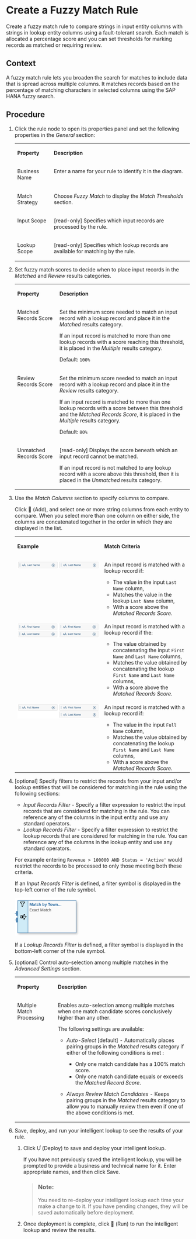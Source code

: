 <!-- loiob063518d7a684051b66cc6d9681c8753 -->

<link rel="stylesheet" type="text/css" href="css/sap-icons.css"/>

# Create a Fuzzy Match Rule

Create a fuzzy match rule to compare strings in input entity columns with strings in lookup entity columns using a fault-tolerant search. Each match is allocated a percentage score and you can set thresholds for marking records as matched or requiring review.



## Context

A fuzzy match rule lets you broaden the search for matches to include data that is spread across multiple columns. It matches records based on the percentage of matching characters in selected columns using the SAP HANA fuzzy search.



## Procedure

1.  Click the rule node to open its properties panel and set the following properties in the *General* section:


    <table>
    <tr>
    <th valign="top">

    Property
    
    </th>
    <th valign="top">

    Description
    
    </th>
    </tr>
    <tr>
    <td valign="top">
    
    Business Name
    
    </td>
    <td valign="top">
    
    Enter a name for your rule to identify it in the diagram.
    
    </td>
    </tr>
    <tr>
    <td valign="top">
    
    Match Strategy
    
    </td>
    <td valign="top">
    
    Choose *Fuzzy Match* to display the *Match Thresholds* section.
    
    </td>
    </tr>
    <tr>
    <td valign="top">
    
    Input Scope
    
    </td>
    <td valign="top">
    
    \[read-only\] Specifies which input records are processed by the rule.
    
    </td>
    </tr>
    <tr>
    <td valign="top">
    
    Lookup Scope
    
    </td>
    <td valign="top">
    
    \[read-only\] Specifies which lookup records are available for matching by the rule.
    
    </td>
    </tr>
    </table>
    
2.  Set fuzzy match scores to decide when to place input records in the *Matched* and *Review* results categories.


    <table>
    <tr>
    <th valign="top">

    Property
    
    </th>
    <th valign="top">

    Description
    
    </th>
    </tr>
    <tr>
    <td valign="top">
    
    Matched Records Score
    
    </td>
    <td valign="top">
    
    Set the minimum score needed to match an input record with a lookup record and place it in the *Matched* results category. 

    If an input record is matched to more than one lookup records with a score reaching this threshold, it is placed in the *Multiple* results category.

    Default: `100%`
    
    </td>
    </tr>
    <tr>
    <td valign="top">
    
    Review Records Score
    
    </td>
    <td valign="top">
    
    Set the minimum score needed to match an input record with a lookup record and place it in the *Review* results category. 

    If an input record is matched to more than one lookup records with a score between this threshold and the *Matched Records Score*, it is placed in the *Multiple* results category.

    Default: `80%`
    
    </td>
    </tr>
    <tr>
    <td valign="top">
    
    Unmatched Records Score
    
    </td>
    <td valign="top">
    
    \[read-only\] Displays the score beneath which an input record cannot be matched. 

    If an input record is not matched to any lookup record with a score above this threshold, then it is placed in the *Unmatched* results category.
    
    </td>
    </tr>
    </table>
    
3.  Use the *Match Columns* section to specify columns to compare.

    Click <span class="FPA-icons-V3"></span> \(Add\), and select one or more string columns from each entity to compare. When you select more than one column on either side, the columns are concatenated together in the order in which they are displayed in the list.


    <table>
    <tr>
    <th valign="top">

    Example
    
    </th>
    <th valign="top">

    Match Criteria
    
    </th>
    </tr>
    <tr>
    <td valign="top">
    
    ![](images/Fuzzy_Match_-_One_to_One_d815e18.png)
    
    </td>
    <td valign="top">
    
    An input record is matched with a lookup record if:

    -   The value in the input `Last Name` column,
    -   Matches the value in the lookup `Last Name` column,
    -   With a score above the *Matched Records Score*.


    
    </td>
    </tr>
    <tr>
    <td valign="top">
    
    ![](images/Fuzzy_Match_-_Two_to_Two_c50db4d.png)
    
    </td>
    <td valign="top">
    
    An input record is matched with a lookup record if the:

    -   The value obtained by concatenating the input `First Name` and `Last Name` columns,
    -   Matches the value obtained by concatenating the lookup `First Name` and `Last Name` columns,
    -   With a score above the *Matched Records Score*.


    
    </td>
    </tr>
    <tr>
    <td valign="top">
    
    ![](images/Fuzzy_Match_-_One_to_Two_1edd1ed.png)
    
    </td>
    <td valign="top">
    
    An input record is matched with a lookup record if:

    -   The value in the input `Full Name` column,
    -   Matches the value obtained by concatenating the lookup `First Name` and `Last Name` columns,
    -   With a score above the *Matched Records Score*.


    
    </td>
    </tr>
    </table>
    
4.  \[optional\] Specify filters to restrict the records from your input and/or lookup entities that will be considered for matching in the rule using the following sections:

    -   *Input Records Filter* - Specify a filter expression to restrict the input records that are considered for matching in the rule. You can reference any of the columns in the input entity and use any standard operators.
    -   *Lookup Records Filter* - Specify a filter expression to restrict the lookup records that are considered for matching in the rule. You can reference any of the columns in the lookup entity and use any standard operators.

    For example entering `Revenue > 100000 AND Status = 'Active'` would restrict the records to be processed to only those meeting both these criteria. 

    If an *Input Records Filter* is defined, a filter symbol is displayed in the top-left corner of the rule symbol.

    ![](images/IL_Rule_Filters_0a48d90.png)

    If a *Lookup Records Filter* is defined, a filter symbol is displayed in the bottom-left corner of the rule symbol.

5.  \[optional\] Control auto-selection among multiple matches in the *Advanced Settings* section.


    <table>
    <tr>
    <th valign="top">

    Property
    
    </th>
    <th valign="top">

    Description
    
    </th>
    </tr>
    <tr>
    <td valign="top">
    
    Multiple Match Processing
    
    </td>
    <td valign="top">
    
    Enables auto-selection among multiple matches when one match candidate scores conclusively higher than any other. 

    The following settings are available:

    -   *Auto-Select* \[default\] - Automatically places pairing groups in the *Matched* results category if either of the following conditions is met :
        -   Only one match candidate has a 100% match score.
        -   Only one match candidate equals or exceeds the *Matched Record Score*.

    -   *Always Review Match Candidates* - Keeps pairing groups in the *Matched* results category to allow you to manually review them even if one of the above conditions is met.


    
    </td>
    </tr>
    </table>
    
6.  Save, deploy, and run your intelligent lookup to see the results of your rule.

    1.  Click <span class="SAP-icons-V5"></span> \(Deploy\) to save and deploy your intelligent lookup.

        If you have not previously saved the intelligent lookup, you will be prompted to provide a business and technical name for it. Enter appropriate names, and then click Save.

        > ### Note:  
        > You need to re-deploy your intelligent lookup each time your make a change to it. If you have pending changes, they will be saved automatically before deployment.

    2.  Once deployment is complete, click <span class="FPA-icons-V3"></span> \(Run\) to run the intelligent lookup and review the results.



